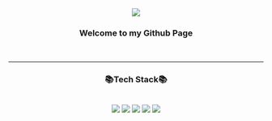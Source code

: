 <div align=center>
<img src="https://capsule-render.vercel.app/api?type=waving&color=auto&height=200&section=header&text=Jimin's%20Github&fontSize=90" />
</div>
<div align=center>
<h3>Welcome to my Github Page</h3>
</div>
<br/>
<hr>
<div align=center>
<h3>
📚Tech Stack📚
</h3>
<br/>
<img src="https://img.shields.io/badge/JavaScript-F7DF1E?style=flat-square&logo=JavaScript&logoColor=white"/>
<img src="https://img.shields.io/badge/HTML5-E34F26?style=flat-square&logo=HTML5&logoColor=white"/>
<img src="https://img.shields.io/badge/CSS3-1572B6?style=flat-square&logo=CSS3&logoColor=white"/>
<img src="https://img.shields.io/badge/ReactJS-61DAFB?style=flat-square&logo=React&logoColor=white"/>
<img src="https://img.shields.io/badge/JAVA-007396"/>
</div>

